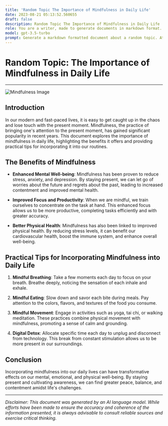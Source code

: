 ```yaml
---
title: 'Random Topic The Importance of Mindfulness in Daily Life'
date: 2023-08-21 05:13:52.560655
draft: false
description: Random Topic The Importance of Mindfulness in Daily Life
role: You are a writer, made to generate documents in markdown format. It is very important that all of the documents you generate are in valid markdown format.
model: gpt-3.5-turbo
prompt: Generate a markdown formatted document about a random topic. At the bottom, include a disclaimer explaining that the document was generated by you. The first line of the document should be the title. Make sure that the entire document is in proper markdown format, using a mix of various tags to make the document visually appealing.
---
```


# Random Topic: The Importance of Mindfulness in Daily Life

---

![Mindfulness Image](https://www.example.com/mindfulness.jpg)

## Introduction

In our modern and fast-paced lives, it is easy to get caught up in the chaos and lose touch with the present moment. Mindfulness, the practice of bringing one's attention to the present moment, has gained significant popularity in recent years. This document explores the importance of mindfulness in daily life, highlighting the benefits it offers and providing practical tips for incorporating it into our routines.

## The Benefits of Mindfulness

- **Enhanced Mental Well-being**: Mindfulness has been proven to reduce stress, anxiety, and depression. By staying present, we can let go of worries about the future and regrets about the past, leading to increased contentment and improved mental health.

- **Improved Focus and Productivity**: When we are mindful, we train ourselves to concentrate on the task at hand. This enhanced focus allows us to be more productive, completing tasks efficiently and with greater accuracy.

- **Better Physical Health**: Mindfulness has also been linked to improved physical health. By reducing stress levels, it can benefit our cardiovascular health, boost the immune system, and enhance overall well-being.

## Practical Tips for Incorporating Mindfulness into Daily Life

1. **Mindful Breathing**: Take a few moments each day to focus on your breath. Breathe deeply, noticing the sensation of each inhale and exhale.

2. **Mindful Eating**: Slow down and savor each bite during meals. Pay attention to the colors, flavors, and textures of the food you consume.

3. **Mindful Movement**: Engage in activities such as yoga, tai chi, or walking meditation. These practices combine physical movement with mindfulness, promoting a sense of calm and grounding.

4. **Digital Detox**: Allocate specific time each day to unplug and disconnect from technology. This break from constant stimulation allows us to be more present in our surroundings.

## Conclusion

Incorporating mindfulness into our daily lives can have transformative effects on our mental, emotional, and physical well-being. By staying present and cultivating awareness, we can find greater peace, balance, and contentment amidst life's challenges.

---

*Disclaimer: This document was generated by an AI language model. While efforts have been made to ensure the accuracy and coherence of the information presented, it is always advisable to consult reliable sources and exercise critical thinking.*
